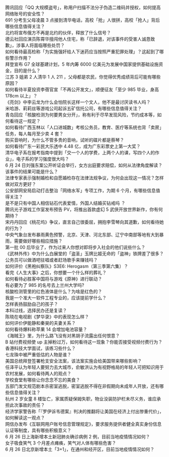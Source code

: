 腾讯回应「QQ 大规模盗号」，称用户扫描不法分子伪造二维码并授权，如何提高网络账号的安全性？  
691 分考生父母凌晨 3 点接到清华电话，高校「抢」人很拼，高校「抢人」背后哪些信息值得关注？  
北约将宣布俄方不再是北约的伙伴，释放了什么信号？  
德云社回应演员陈霄华擅闯他人住宅，称「已辞退，对该事件的受害人诚恳致歉」，涉事人将面临哪些处罚？  
如何看待最高检称「为实施强奸给人下迷药应当按照严重犯罪处理」？这起到了哪些警示作用？  
拜登宣布 G7 全球基建计划，5 年内筹 6000 亿美元为发展中国家提供基础设施资金，目的是什么？  
江苏 3 姐弟 2 人清华 1 人 211 ，父母都是农民，你觉得优秀成绩背后可能有哪些原因？  
如何看待半夏投资李蓓官宣「不再公开发文」，顺便征友「至少 985 毕业，身高 178cm 以上」？  
《亮剑》中李云龙为什么会怕院长这样一个文人，他不是最讨厌读书人吗？  
米哈游、莉莉丝等游戏公司起诉五矿信托公司，有哪些信息值得关注？  
青岛回应「核酸检测为何要男女分开」，称有利于尽早发现风险，节约成本等，如何看待这一规定？  
如何看待广西玉林以「人口进城数」考核公务员，教育、医疗等系统也背「卖房」任务，每人每月至少卖 4 套？  
购买音响时，为什么不管多贵的音响，试听的碟片都是蔡琴？  
如何看待广东一彩民大乐透中 4.48 亿，成为广东彩票史上第一大奖？  
清华电子系在报考指南中提到「交一个人的学费，上两个人的课，写四个人的作业」，电子系的学习强度很大吗？  
6 月 24 日刘强东案公开听证会举行，女方出庭要求赔偿，如何从法律角度解读？该事件的结果可能是什么？  
法律专家表示强制婚检和自愿婚检存在法律法规争议，为何会出现这一情况？怎样做对双方更好？  
公安部网安局启动打击整治「网络水军」专项工作，为期 6 个月，有哪些信息值得关注？  
是不是只有中国人相信钻石代表爱情，外国人结婚买钻戒吗 ？  
腾讯光子游戏工作室发布预告 PV，将推出首款虚幻 5 武侠开放世界新作，你有何期待？  
宋丹丹回应《桃花坞》争议，直言自己很委屈，拥抱李雪琴向其道歉，如何看待她的行为？  
中央气象台发布暴雨黄色预警，北京、天津、河北东部、辽宁中南部等地有大到暴雨，需要做好哪些相应措施？  
第一批 00 后毕业了，作为过来人你想对即将步入社会的他们说些什么？  
《武林外传》中为什么白展堂的「盗圣」玉牌比姬无命的「盗神」铁牌差了很多？  
公务员可以做酒吧驻唱或者赶场歌手来赚钱吗？  
如何评价《黑袍纠察队》S3E6: Herogasm（第三季第六集）？  
看完《人生大事》之后，你想要一个什么样的葬礼？  
如何看待必胜客中国将与游戏《原神》进行联动？  
有必要为了 985 的名号去上兰州大学吗?  
核酸检测管里的红色液体是什么？为啥是红色的？  
我是一个准大一软件工程专业的，应该提前学什么？  
怎样表扬鼓励自己的孩子？  
本科过线，选择民办还是复读？  
陈晓在电视剧《梦华录》中的表现怎么样？  
如何评价伊能静和秦昊的夫妻关系？  
如何看待爆料称苹果 14 会增加电池容量？  
《海贼王》里，为什么路飞没有对黑胡子流露出任何恨意？  
B 站付费视频使 up 主掉粉过万，如何看待这一现象？你能否接受视频付费行为？  
香港科技大学面试，该练习些什么？  
七龙珠中被严重低估的人物是谁？  
美国总统拜登签署枪支安全法案，该法案实施会给美国带来哪些影响？  
任泽平认为年轻人要努力去大城市，俞敏洪认为有视野格局的年轻人可把知识用于农村发展，如何看待两人的观点？  
学校食堂有哪些让你念念不忘的美食？  
五部门发文规范剧本杀密室逃脱，密室逃脱不得在非假期向未成年人开放，还有哪些信息值得关注？  
杭州 2 岁女童 8 楼坠亡，家属质疑保姆失职，物业没装防护栏未尽义务，谁应承担此次事故的责任？  
经济学家警告称「『罗伊诉韦德案』判决的推翻将让美国在经济上付出惨重代价」，如何解读这一观点？  
网信办发布《互联网用户账号信息管理规定》，要求服务提供者健全真实身份信息认证等制度，具有哪些积极意义？  
6 月 26 日上海新增本土新冠肺炎确诊病例 2 例，目前当地疫情情况如何？  
女子吸食笑气 3 个月差点瘫痪，笑气对人体有哪些危害？  
6 月 26 日北京新增本土「3+1」，在通州和经开区，目前当地疫情情况如何？  
